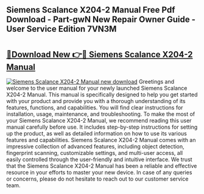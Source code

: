 ## Siemens Scalance X204-2 Manual Free Pdf Download - Part-gwN New Repair Owner Guide - User Service Edition 7VN3M

# <h2><a href="http://cf20421.oget.top/?id=Siemens+Scalance+X204-2+Manual">🔗Download New 👉🔴 Siemens Scalance X204-2 Manual</a></h2>

[![Siemens Scalance X204-2 Manual new download](https://i.imgur.com/5g1atiW.png)](http://cf20421.oget.top/?id=Siemens+Scalance+X204-2+Manual)
Greetings and welcome to the user manual for your newly launched Siemens Scalance X204-2 Manual. This manual is specifically designed to help you get started with your product and provide you with a thorough understanding of its features, functions, and capabilities. You will find clear instructions for installation, usage, maintenance, and troubleshooting. To make the most of your Siemens Scalance X204-2 Manual, we recommend reading this user manual carefully before use. It includes step-by-step instructions for setting up the product, as well as detailed information on how to use its various features and capabilities. Siemens Scalance X204-2 Manual comes with an impressive collection of advanced features, including object detection, fingerprint scanning, customizable settings, and multi-user access, all easily controlled through the user-friendly and intuitive interface. We trust that the Siemens Scalance X204-2 Manual has been a reliable and effective resource in your efforts to master your new device. In case of any queries or concerns, please do not hesitate to reach out to our customer service team.
